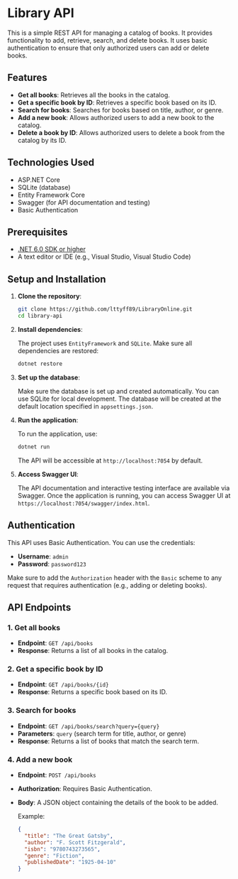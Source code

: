 # Library API

This is a simple REST API for managing a catalog of books. It provides functionality to add, retrieve, search, and delete books. It uses basic authentication to ensure that only authorized users can add or delete books.

## Features

- **Get all books**: Retrieves all the books in the catalog.
- **Get a specific book by ID**: Retrieves a specific book based on its ID.
- **Search for books**: Searches for books based on title, author, or genre.
- **Add a new book**: Allows authorized users to add a new book to the catalog.
- **Delete a book by ID**: Allows authorized users to delete a book from the catalog by its ID.

## Technologies Used

- ASP.NET Core
- SQLite (database)
- Entity Framework Core
- Swagger (for API documentation and testing)
- Basic Authentication

## Prerequisites

- [.NET 6.0 SDK or higher](https://dotnet.microsoft.com/download/dotnet)
- A text editor or IDE (e.g., Visual Studio, Visual Studio Code)

## Setup and Installation

1. **Clone the repository**:

    ```bash
    git clone https://github.com/lttyff89/LibraryOnline.git
    cd library-api
    ```

2. **Install dependencies**:

    The project uses `EntityFramework` and `SQLite`. Make sure all dependencies are restored:

    ```bash
    dotnet restore
    ```

3. **Set up the database**:

    Make sure the database is set up and created automatically. You can use SQLite for local development. The database will be created at the default location specified in `appsettings.json`.

4. **Run the application**:

    To run the application, use:

    ```bash
    dotnet run
    ```

    The API will be accessible at `http://localhost:7054` by default.

5. **Access Swagger UI**:

    The API documentation and interactive testing interface are available via Swagger. Once the application is running, you can access Swagger UI at `https://localhost:7054/swagger/index.html`.

## Authentication

This API uses Basic Authentication. You can use the credentials:

- **Username**: `admin`
- **Password**: `password123`

Make sure to add the `Authorization` header with the `Basic` scheme to any request that requires authentication (e.g., adding or deleting books).

## API Endpoints

### 1. **Get all books**

- **Endpoint**: `GET /api/books`
- **Response**: Returns a list of all books in the catalog.

### 2. **Get a specific book by ID**

- **Endpoint**: `GET /api/books/{id}`
- **Response**: Returns a specific book based on its ID.

### 3. **Search for books**

- **Endpoint**: `GET /api/books/search?query={query}`
- **Parameters**: `query` (search term for title, author, or genre)
- **Response**: Returns a list of books that match the search term.

### 4. **Add a new book**

- **Endpoint**: `POST /api/books`
- **Authorization**: Requires Basic Authentication.
- **Body**: A JSON object containing the details of the book to be added.

  Example:
  ```json
  {
    "title": "The Great Gatsby",
    "author": "F. Scott Fitzgerald",
    "isbn": "9780743273565",
    "genre": "Fiction",
    "publishedDate": "1925-04-10"
  }

